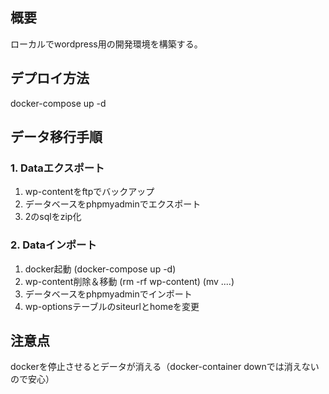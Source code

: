 ## 概要
ローカルでwordpress用の開発環境を構築する。

## デプロイ方法
docker-compose up -d

## データ移行手順
### 1. Dataエクスポート
1. wp-contentをftpでバックアップ
2. データベースをphpmyadminでエクスポート
3. 2のsqlをzip化

### 2. Dataインポート
1. docker起動 (docker-compose up -d)
2. wp-content削除＆移動 (rm -rf wp-content) (mv ....)
3. データベースをphpmyadminでインポート
4. wp-optionsテーブルのsiteurlとhomeを変更

## 注意点
dockerを停止させるとデータが消える（docker-container downでは消えないので安心）
